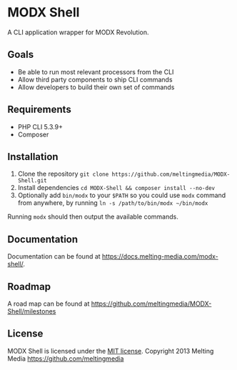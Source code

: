 # MODX Shell

A CLI application wrapper for MODX Revolution.


## Goals

* Be able to run most relevant processors from the CLI
* Allow third party components to ship CLI commands
* Allow developers to build their own set of commands


## Requirements

* PHP CLI 5.3.9+
* Composer


## Installation

1. Clone the repository `git clone https://github.com/meltingmedia/MODX-Shell.git`
2. Install dependencies `cd MODX-Shell && composer install --no-dev`
3. Optionally add `bin/modx` to your `$PATH` so you could use `modx` command from anywhere, by running `ln -s /path/to/bin/modx ~/bin/modx`

Running `modx` should then output the available commands.


## Documentation

Documentation can be found at <https://docs.melting-media.com/modx-shell/>.


## Roadmap

A road map can be found at <https://github.com/meltingmedia/MODX-Shell/milestones>


## License

MODX Shell is licensed under the [MIT license](LICENSE.md).
Copyright 2013 Melting Media <https://github.com/meltingmedia>
